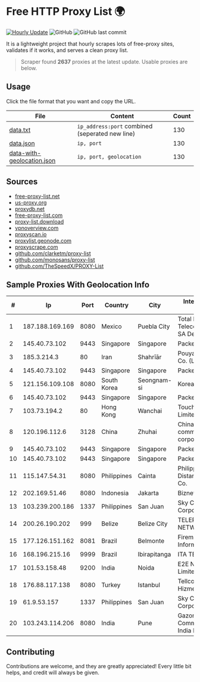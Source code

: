
# Free HTTP Proxy List 🌍

[![Hourly Update](https://github.com/mertguvencli/http-proxy-list/actions/workflows/main.yml/badge.svg?branch=main)](https://github.com/mertguvencli/http-proxy-list/actions/workflows/main.yml)
![GitHub](https://img.shields.io/github/license/mertguvencli/http-proxy-list)
![GitHub last commit](https://img.shields.io/github/last-commit/mertguvencli/http-proxy-list)

It is a lightweight project that hourly scrapes lots of free-proxy sites, validates if it works, and serves a clean proxy list.


> Scraper found **2637** proxies at the latest update. Usable proxies are below.

## Usage

Click the file format that you want and copy the URL.


|File|Content|Count|
|----|-------|-----|
|[data.txt](https://raw.githubusercontent.com/mertguvencli/http-proxy-list/main/proxy-list/data.txt)|`ip_address:port` combined (seperated new line)|130|
|[data.json](https://raw.githubusercontent.com/mertguvencli/http-proxy-list/main/proxy-list/data.json)|`ip, port`|130|
|[data-with-geolocation.json](https://raw.githubusercontent.com/mertguvencli/http-proxy-list/main/proxy-list/data-with-geolocation.json)|`ip, port, geolocation`|130|

## Sources

* [free-proxy-list.net](https://free-proxy-list.net)
* [us-proxy.org](https://www.us-proxy.org)
* [proxydb.net](http://proxydb.net)
* [free-proxy-list.com](https://free-proxy-list.com/?page=&port=&type%5B%5D=http&type%5B%5D=https&up_time=0&search=Search)
* [proxy-list.download](https://www.proxy-list.download/HTTP)
* [vpnoverview.com](https://vpnoverview.com/privacy/anonymous-browsing/free-proxy-servers)
* [proxyscan.io](https://www.proxyscan.io)
* [proxylist.geonode.com](https://proxylist.geonode.com/api/proxy-list?limit=300&page=1&sort_by=lastChecked&sort_type=desc&protocols=http,https)
* [proxyscrape.com](https://api.proxyscrape.com/v2/?request=displayproxies&protocol=http&timeout=10000&country=all&ssl=all&anonymity=all)
* [github.com/clarketm/proxy-list](https://raw.githubusercontent.com/clarketm/proxy-list/master/proxy-list-raw.txt)
* [github.com/monosans/proxy-list](https://raw.githubusercontent.com/monosans/proxy-list/main/proxies/http.txt)
* [github.com/TheSpeedX/PROXY-List](https://raw.githubusercontent.com/TheSpeedX/PROXY-List/master/http.txt)


## Sample Proxies With Geolocation Info

|#|Ip|Port|Country|City|Internet Service Provider|
|-|--|----|-------|----|-------------------------|
|1|187.188.169.169|8080|Mexico|Puebla City|Total Play Telecomunicaciones SA De CV|
|2|145.40.73.102|9443|Singapore|Singapore|Packet Host, Inc.|
|3|185.3.214.3|80|Iran|Shahrīār|Pouya shabakeh Asr Co. (LTD.)|
|4|145.40.73.102|9443|Singapore|Singapore|Packet Host, Inc.|
|5|121.156.109.108|8080|South Korea|Seongnam-si|Korea Telecom|
|6|145.40.73.102|9443|Singapore|Singapore|Packet Host, Inc.|
|7|103.73.194.2|80|Hong Kong|Wanchai|TouchPal HK Co., Limited|
|8|120.196.112.6|3128|China|Zhuhai|China Mobile communications corporation|
|9|145.40.73.102|9443|Singapore|Singapore|Packet Host, Inc.|
|10|145.40.73.102|9443|Singapore|Singapore|Packet Host, Inc.|
|11|115.147.54.31|8080|Philippines|Cainta|Philippine Long Distance Telephone Co.|
|12|202.169.51.46|8080|Indonesia|Jakarta|Biznet - PSN-NAP|
|13|103.239.200.186|1337|Philippines|San Juan|Sky Cable Corporation|
|14|200.26.190.202|999|Belize|Belize City|TELERY NETWORKS, S.R.L|
|15|177.126.151.162|8081|Brazil|Belmonte|Firemicro Informática|
|16|168.196.215.16|9999|Brazil|Ibirapitanga|ITA TELECOM|
|17|101.53.158.48|9200|India|Noida|E2E Networks Limited|
|18|176.88.117.138|8080|Turkey|Istanbul|Tellcom Iletisim Hizmetleri A.S.|
|19|61.9.53.157|1337|Philippines|San Juan|Sky Cable Corporation|
|20|103.243.114.206|8080|India|Pune|Gazon Communications India Limited|



## Contributing

Contributions are welcome, and they are greatly appreciated! Every
little bit helps, and credit will always be given.

